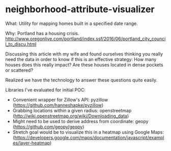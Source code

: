 # neighborhood-attribute-visualizer
What: Utility for mapping homes built in a specified date range.  

Why: Portland has a housing crisis. http://www.oregonlive.com/portland/index.ssf/2016/06/portland_city_council_to_discu.html

Discussing this article with my wife and found ourselves thinking you really need the data in order to know if this is an effective strategy:
How many houses does this really impact? 
Are these houses located in dense pockets or scattered?

Realized we have the technology to answer these questions quite easily.

Libraries I've evaluated for initial POC:
- Convenient wrapper for Zillow's API: pyzillow (https://github.com/hanneshapke/pyzillow)
- Grabbing locations within a given radius: openstreetmap (http://wiki.openstreetmap.org/wiki/Downloading_data)
- Might need to be used to derive address from coordinate: geopy (https://github.com/geopy/geopy)
- Stretch goal would be to visualize this in a heatmap using Google Maps: (https://developers.google.com/maps/documentation/javascript/examples/layer-heatmap)
